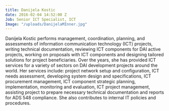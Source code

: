 ```yaml
---
title: Danijela Kostic
date: 2016-02-04 14:52:00 Z
Job: Senior ICT Specialist, ICT
Image: "/uploads/DanijelaMInner.jpg"
---
```


Danijela Kostic performs management, coordination, planning, and assessments of information communication technology (ICT) projects, writing technical documentation, reviewing ICT components for DAI active projects, working on proposals with ICT components  and designing tailored solutions for project beneficiaries. Over the years, she has provided ICT services for a variety of sectors on DAI development projects around the world. Her services include: project network setup and configuration, ICT needs assessment, developing system design and specifications, ICT procurement management, ICT component strategic planning, implementation, monitoring and evaluation, ICT project management, assisting project to prepare necessary technical documentation and reports for ADS 548 compliance. She also contributes to internal IT policies and procedures.